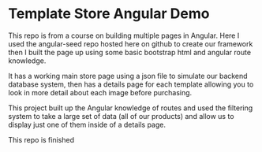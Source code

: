 # Template Store Angular Demo

This repo is from a course on building multiple pages in Angular.  Here I used
the angular-seed repo hosted here on github to create our framework then I
built the page up using some basic bootstrap html and angular route knowledge.

It has a working main store page using a json file to simulate our backend
database system, then has a details page for each template allowing you to look
in more detail about each image before purchasing.

This project built up the Angular knowledge of routes and used the filtering
system to take a large set of data (all of our products) and allow us to display
just one of them inside of a details page.

This repo is finished

